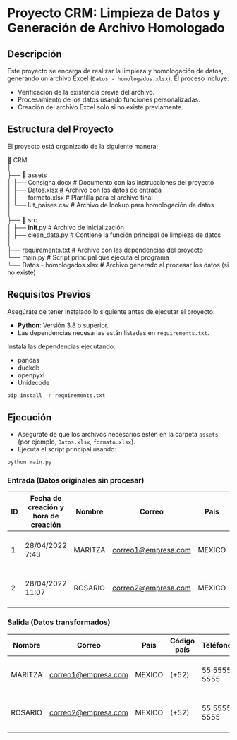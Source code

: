 
# Proyecto CRM: Limpieza de Datos y Generación de Archivo Homologado

## Descripción

Este proyecto se encarga de realizar la limpieza y homologación de datos, generando un archivo Excel (`Datos - homologados.xlsx`). El proceso incluye:
- Verificación de la existencia previa del archivo.
- Procesamiento de los datos usando funciones personalizadas.
- Creación del archivo Excel solo si no existe previamente.

## Estructura del Proyecto

El proyecto está organizado de la siguiente manera:

📁 CRM  
│  
├── 📁 assets  
│   ├── Consigna.docx         # Documento con las instrucciones del proyecto  
│   ├── Datos.xlsx            # Archivo con los datos de entrada  
│   ├── formato.xlsx          # Plantilla para el archivo final  
│   └── lut_paises.csv        # Archivo de lookup para homologación de datos  
│  
├── 📁 src  
│   ├── __init__.py           # Archivo de inicialización  
│   ├── clean_data.py         # Contiene la función principal de limpieza de datos  
│  
├── requirements.txt          # Archivo con las dependencias del proyecto  
└── main.py                   # Script principal que ejecuta el programa  
└── Datos - homologados.xlsx  # Archivo generado al procesar los datos (si no existe)  

## Requisitos Previos

Asegúrate de tener instalado lo siguiente antes de ejecutar el proyecto:

- **Python**: Versión 3.8 o superior.
- Las dependencias necesarias están listadas en `requirements.txt`.

Instala las dependencias ejecutando:

- pandas
- duckdb
- openpyxl
- Unidecode

```bash
pip install -r requirements.txt

```
## Ejecución

- Asegúrate de que los archivos necesarios estén en la carpeta `assets` (por ejemplo, `Datos.xlsx`, `formato.xlsx`).
- Ejecuta el script principal usando:
```bash
python main.py


```

### Entrada (Datos originales sin procesar)
| ID  | Fecha de creación y hora de creación | Nombre   | Correo               | País   | Estado            | Código país | Teléfono       | Puesto de trabajo                          |
|-----|--------------------------------------|----------|----------------------|--------|-------------------|-------------|----------------|--------------------------------------------|
| 1   | 28/04/2022 7:43                     | MARITZA  | correo1@empresa.com  | MEXICO | CIUDAD DE MÉXICO  | 52          | 55 5555 5555   | Ingeniero de proyectos y logística         |
| 2   | 28/04/2022 11:07                    | ROSARIO  | correo2@empresa.com  | MEXICO | MÉXICO            | 52          | 55 5555 5555   | Supervisor de logística y embarques        |

### Salida (Datos transformados)
| Nombre   | Correo               | País         | Código país   | Teléfono      | Puesto de trabajo                          | Área       |
|----------|----------------------|--------------|---------------|---------------|--------------------------------------------|------------|
| MARITZA  | correo1@empresa.com  | MEXICO       | (+52)         | 55 5555 5555  | Ingeniero de proyectos y logística         | INGENIERO  |
| ROSARIO  | correo2@empresa.com  | MEXICO       | (+52)         | 55 5555 5555  | Supervisor de logística y embarques        | SUPERVISOR |

